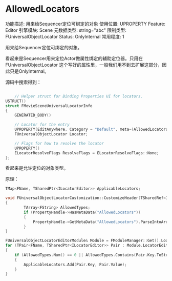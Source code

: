 # AllowedLocators

功能描述: 用来给Sequencer定位可绑定的对象
使用位置: UPROPERTY
Feature: Editor
引擎模块: Scene
元数据类型: string="abc"
限制类型: FUniversalObjectLocator
Status: OnlyInternal
常用程度: 1

用来给Sequencer定位可绑定的对象。

看起来是Sequencer用来定位Actor做属性绑定的辅助定位器。只用在FUniversalObjectLocator 这个写好的属性里，一般我们用不到去扩展这部分，因此只是OnlyInternal。

源码中搜索得到：

```cpp

	// Helper struct for Binding Properties UI for locators.
USTRUCT()
struct FMovieSceneUniversalLocatorInfo
{
	GENERATED_BODY()

	// Locator for the entry
	UPROPERTY(EditAnywhere, Category = "Default", meta=(AllowedLocators="Actor"))
	FUniversalObjectLocator Locator;

	// Flags for how to resolve the locator
	UPROPERTY()
	ELocatorResolveFlags ResolveFlags = ELocatorResolveFlags::None;
};
```

看起来是允许定位的对象类型。

原理：

```cpp
TMap<FName, TSharedPtr<ILocatorEditor>> ApplicableLocators;

void FUniversalObjectLocatorCustomization::CustomizeHeader(TSharedRef<IPropertyHandle> StructPropertyHandle, FDetailWidgetRow& HeaderRow, IPropertyTypeCustomizationUtils& StructCustomizationUtils)
{
		TArray<FString> AllowedTypes;
		if (PropertyHandle->HasMetaData("AllowedLocators"))
		{
			PropertyHandle->GetMetaData("AllowedLocators").ParseIntoArray(AllowedTypes, TEXT(","));
		}
}

FUniversalObjectLocatorEditorModule& Module = FModuleManager::Get().LoadModuleChecked<FUniversalObjectLocatorEditorModule>("UniversalObjectLocatorEditor");
for (TPair<FName, TSharedPtr<ILocatorEditor>> Pair : Module.LocatorEditors)
{
	if (AllowedTypes.Num() == 0 || AllowedTypes.Contains(Pair.Key.ToString()))
	{
		ApplicableLocators.Add(Pair.Key, Pair.Value);
	}
}
```
